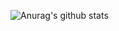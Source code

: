 ![Anurag's github stats](https://github-readme-stats.vercel.app/api?username=Yiio&hide=contribs,prs)
